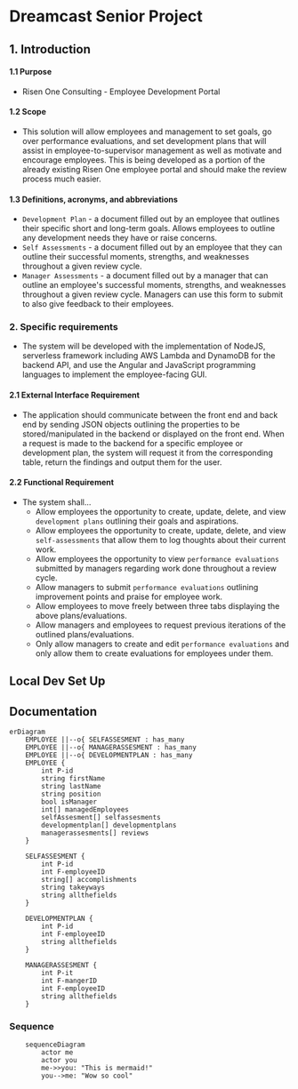 # Dreamcast Senior Project
## 1. Introduction 
#### 1.1 Purpose
- Risen One Consulting - Employee Development Portal 
#### 1.2 Scope 
- This solution will allow employees and management to set goals, go over performance evaluations, and set development plans that will assist in employee-to-supervisor management as well as motivate and encourage employees. This is being developed as a portion of the already existing Risen One employee portal and should make the review process much easier.

#### 1.3 Definitions, acronyms, and abbreviations 
- `Development Plan` - a document filled out by an employee that outlines their specific short and long-term goals. Allows employees to outline any development needs they have or raise concerns.
- `Self Assessments` - a document filled out by an employee that they can outline their successful moments, strengths, and weaknesses throughout a given review cycle.
- `Manager Assessments` - a document filled out by a manager that can outline an employee's successful moments, strengths, and weaknesses throughout a given review cycle. Managers can use this form to submit to also give feedback to their employees.
### 2. Specific requirements
- The system will be developed with the implementation of NodeJS, serverless framework including AWS Lambda and DynamoDB for the backend API, and use the Angular and JavaScript programming languages to implement the employee-facing GUI. 
#### 2.1 External Interface Requirement
- The application should communicate between the front end and back end by sending JSON objects outlining the properties to be stored/manipulated in the backend or displayed on the front end. When a request is made to the backend for a specific employee or development plan, the system will request it from the corresponding table, return the findings and output them for the user.

#### 2.2 Functional Requirement
- The system shall...
    - Allow employees the opportunity to create, update, delete, and view `development plans` outlining their goals and aspirations.
    - Allow employees the opportunity to create, update, delete, and view `self-assessments` that allow them to log thoughts about their current work.
    - Allow employees the opportunity to view `performance evaluations` submitted by managers regarding work done throughout a review cycle.
    - Allow managers to submit `performance evaluations` outlining improvement points and praise for employee work.
    - Allow employees to move freely between three tabs displaying the above plans/evaluations.
    - Allow managers and employees to request previous iterations of the outlined plans/evaluations.
    - Only allow managers to create and edit `performance evaluations` and only allow them to create evaluations for employees under them.

## Local Dev Set Up

## Documentation
```mermaid
erDiagram
    EMPLOYEE ||--o{ SELFASSESMENT : has_many
    EMPLOYEE ||--o{ MANAGERASSESMENT : has_many
    EMPLOYEE ||--o{ DEVELOPMENTPLAN : has_many
    EMPLOYEE {
        int P-id
        string firstName
        string lastName
        string position
        bool isManager
        int[] managedEmployees
        selfAssesment[] selfassesments
        developmentplan[] developmentplans
        managerassesments[] reviews
    }

    SELFASSESMENT {
        int P-id
        int F-employeeID
        string[] accomplishments
        string takeyways
        string allthefields
    }

    DEVELOPMENTPLAN {
        int P-id
        int F-employeeID
        string allthefields
    }

    MANAGERASSESMENT {
        int P-it
        int F-mangerID
        int F-employeeID
        string allthefields
    }
```



### Sequence
```mermaid
    sequenceDiagram
        actor me
        actor you
        me->>you: "This is mermaid!"
        you-->me: "Wow so cool"
```